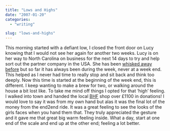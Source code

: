 ```yaml
---
title: "Lows and Highs"
date: "2007-01-20"
categories: 
  - "writing"

slug: "lows-and-highs"
---
```


This morning started with a defiant low, I closed the front door on Lucy knowing that I would not see her again for another two weeks. Lucy is on her way to North Carolina on business for the next 14 days to try and help sort out the partner company in the USA. She has been [whisked away before](https://adamchamberlin.info/post/1424947526/bachelor-days) but so far it has always been during the week, never at a week end. This helped as I never had time to really stop and sit back and think too deeply. Now this time is started at the beginning of the week end, this is different. I keep wanting to make a brew for two, or walking around the house a bit lost like. To take me mind off things I opted for that ‘high’ feeling. I walked into town and handed the local [BHF](https://www.bhf.org.uk/) shop over £1100 in donations! I would love to say it was from my own hand but alas it was the final lot of the money from the end2end ride. It was a great feeling to see the looks of the girls faces when you hand them that. They truly appreciated the gesture and it gave me that great big warm feeling inside. What a day, start at one end of the scale and end up at the other end; feeling a lot better.
